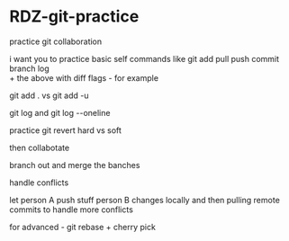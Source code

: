 # RDZ-git-practice
practice git collaboration


i want you to practice basic self commands like 
git add pull push commit branch log  
+
the above with diff flags - for example

git add .  vs git add -u 

git log  and git log --oneline

practice git revert  hard vs soft 

then collabotate 

branch out and merge the banches

handle conflicts

let person A push stuff 
person B changes locally and then pulling remote commits to handle more conflicts 

for advanced - git rebase +  cherry pick